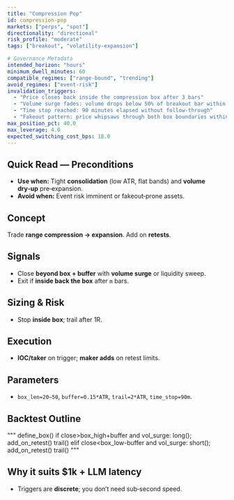 ```yaml
---
title: "Compression Pop"
id: compression-pop
markets: ["perps", "spot"]
directionality: "directional"
risk_profile: "moderate"
tags: ["breakout", "volatility-expansion"]

# Governance Metadata
intended_horizon: "hours"
minimum_dwell_minutes: 60
compatible_regimes: ["range-bound", "trending"]
avoid_regimes: ["event-risk"]
invalidation_triggers:
  - "Price closes back inside the compression box after 3 bars"
  - "Volume surge fades: volume drops below 50% of breakout bar within 5 bars"
  - "Time stop reached: 90 minutes elapsed without follow-through"
  - "Fakeout pattern: price whipsaws through both box boundaries within 30 minutes"
max_position_pct: 40.0
max_leverage: 4.0
expected_switching_cost_bps: 18.0
---
```


## Quick Read — Preconditions
- **Use when:** Tight **consolidation** (low ATR, flat bands) and **volume dry‑up** pre‑expansion.
- **Avoid when:** Event risk imminent or fakeout‑prone assets.

## Concept
Trade **range compression → expansion**. Add on **retests**.

## Signals
- Close **beyond box + buffer** with **volume surge** or liquidity sweep.
- Exit if **inside back the box** after `m` bars.

## Sizing & Risk
- Stop **inside box**; trail after 1R.

## Execution
- **IOC/taker** on trigger; **maker adds** on retest limits.

## Parameters
- `box_len=20–50`, `buffer=0.15*ATR`, `trail=2*ATR`, `time_stop=90m`.

## Backtest Outline
"""
define_box()
if close>box_high+buffer and vol_surge:
    long(); add_on_retest()
    trail()
elif close<box_low-buffer and vol_surge:
    short(); add_on_retest()
    trail()
"""

## Why it suits $1k + LLM latency
- Triggers are **discrete**; you don’t need sub‑second speed.
